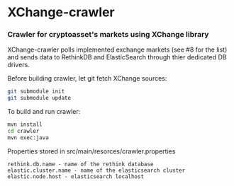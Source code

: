 # XChange-crawler
### Crawler for cryptoasset's markets using XChange library

XChange-crawler polls implemented exchange markets (see #8 for
the list) and sends data to RethinkDB and ElasticSearch through
thier dedicated DB drivers.

Before building crawler, let git fetch XChange sources:
```bash
git submodule init
git submodule update

```

To build and run crawler:
```bash
mvn install
cd crawler
mvn exec:java

```

Properties stored in src/main/resorces/crawler.properties
```
rethink.db.name - name of the rethink database
elastic.cluster.name - name of the elasticsearch cluster
elastic.node.host - elasticsearch localhost

```
